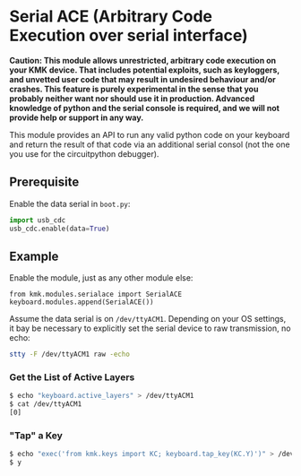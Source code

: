 # Serial ACE (Arbitrary Code Execution over serial interface)

**Caution: This module allows unrestricted, arbitrary code execution on your KMK
device. That includes potential exploits, such as keyloggers, and unvetted
user code that may result in undesired behaviour and/or crashes.
This feature is purely experimental in the sense that you probably neither
want nor should use it in production.
Advanced knowledge of python and the serial console is required, and we will
not provide help or support in any way.**

This module provides an API to run any valid python code on your keyboard and
return the result of that code via an additional serial consol (not the one you
use for the circuitpython debugger).


## Prerequisite

Enable the data serial in `boot.py`:
```python
import usb_cdc
usb_cdc.enable(data=True)
```


## Example

Enable the module, just as any other module else:
```
from kmk.modules.serialace import SerialACE
keyboard.modules.append(SerialACE())
```

Assume the data serial is on `/dev/ttyACM1`.
Depending on your OS settings, it bay be necessary to explicitly set the serial
device to raw transmission, no echo:
```bash
stty -F /dev/ttyACM1 raw -echo
```

### Get the List of Active Layers
```bash
$ echo "keyboard.active_layers" > /dev/ttyACM1
$ cat /dev/ttyACM1
[0]
```

### "Tap" a Key
```bash
$ echo "exec('from kmk.keys import KC; keyboard.tap_key(KC.Y)')" > /dev/ttyACM1
$ y
```
